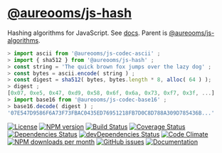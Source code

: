 [@aureooms/js-hash](https://aureooms.github.io/js-hash)
==

Hashing algorithms for JavaScript.
See [docs](https://aureooms.github.io/js-hash).
Parent is [@aureooms/js-algorithms](https://github.com/aureooms/js-algorithms).

```js
> import ascii from '@aureooms/js-codec-ascii' ;
> import { sha512 } from '@aureooms/js-hash' ;
> const string = 'The quick brown fox jumps over the lazy dog' ;
> const bytes = ascii.encode( string ) ;
> const digest = sha512( bytes, bytes.length * 8, alloc( 64 ) );
> digest ;
[0x07, 0xe5, 0x47, 0xd9, 0x58, 0x6f, 0x6a, 0x73, 0xf7, 0x3f, ...]
> import base16 from '@aureooms/js-codec-base16' ;
> base16.decode( digest ) ;
'07E547D9586F6A73F73FBAC0435ED76951218FB7D0C8D788A309D785436B...'
```

[![License](https://img.shields.io/github/license/aureooms/js-hash.svg?style=flat)](https://raw.githubusercontent.com/aureooms/js-hash/master/LICENSE)
[![NPM version](https://img.shields.io/npm/v/@aureooms/js-hash.svg?style=flat)](https://www.npmjs.org/package/@aureooms/js-hash)
[![Build Status](https://img.shields.io/travis/aureooms/js-hash.svg?style=flat)](https://travis-ci.org/aureooms/js-hash)
[![Coverage Status](https://img.shields.io/coveralls/aureooms/js-hash.svg?style=flat)](https://coveralls.io/r/aureooms/js-hash)
[![Dependencies Status](https://img.shields.io/david/aureooms/js-hash.svg?style=flat)](https://david-dm.org/aureooms/js-hash#info=dependencies)
[![devDependencies Status](https://img.shields.io/david/dev/aureooms/js-hash.svg?style=flat)](https://david-dm.org/aureooms/js-hash#info=devDependencies)
[![Code Climate](https://img.shields.io/codeclimate/github/aureooms/js-hash.svg?style=flat)](https://codeclimate.com/github/aureooms/js-hash)
[![NPM downloads per month](https://img.shields.io/npm/dm/@aureooms/js-hash.svg?style=flat)](https://www.npmjs.org/package/@aureooms/js-hash)
[![GitHub issues](https://img.shields.io/github/issues/aureooms/js-hash.svg?style=flat)](https://github.com/aureooms/js-hash/issues)
[![Documentation](https://aureooms.github.io/js-hash/badge.svg)](https://aureooms.github.io/js-hash/source.html)
